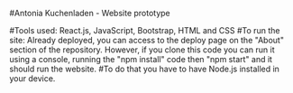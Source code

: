 #Antonia Kuchenladen - Website prototype

#Tools used: React.js, JavaScript, Bootstrap, HTML and CSS
#To run the site: Already deployed, you can access to the deploy page on the "About" section of the repository.
However, if you clone this code you can run it using a console, running the "npm install" code then "npm start" and it should run the website.
#To do that you have to have Node.js installed in your device.